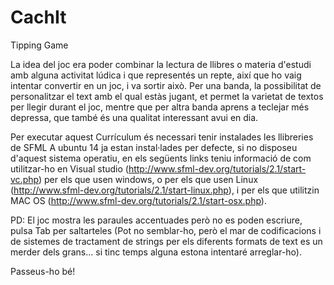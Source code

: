 CachIt
======

Tipping Game

La idea del joc era poder combinar la lectura de llibres o materia d'estudi amb alguna
activitat lúdica i que representés un repte, així que ho vaig intentar convertir
en un joc, i va sortir això. Per una banda, la possibilitat de personalitzar el text
amb el qual estàs jugant, et permet la varietat de textos per llegir durant el joc, 
mentre que per altra banda aprens a teclejar més depressa, que també és una qualitat interessant
avui en dia.

Per executar aquest Currículum és necessari tenir instalades les llibreries de SFML 
A ubuntu 14 ja estan instal·lades per defecte, si no disposeu d'aquest sistema operatiu, 
en els següents links teniu informació de com utilitzar-ho en Visual studio 
(http://www.sfml-dev.org/tutorials/2.1/start-vc.php) per els que usen windows, 
o per els que usen Linux (http://www.sfml-dev.org/tutorials/2.1/start-linux.php), 
i per els que utilitzin MAC OS (http://www.sfml-dev.org/tutorials/2.1/start-osx.php).

PD: El joc mostra les paraules accentuades però no es poden escriure, pulsa Tab per saltarteles
(Pot no semblar-ho, però el mar de codificacions i de sistemes de tractament de strings per els 
diferents formats de text es un merder dels grans... si tinc temps alguna estona intentaré arreglar-ho).

Passeus-ho bé!